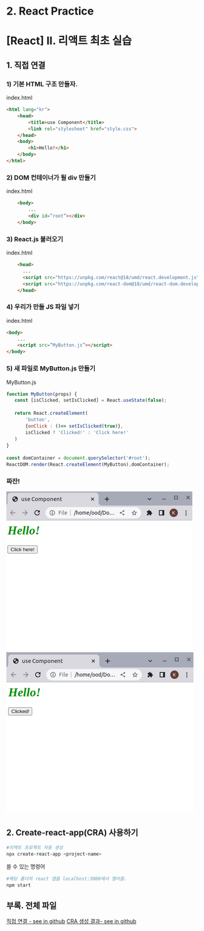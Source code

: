 # 2. React Practice

# [React] II. 리액트 최초 실습

## 1. 직접 연결
### 1) 기본 HTML 구조 만들자.
index.html
```html
<html lang="kr">
    <head>
        <title>use Component</title>
        <link rel="stylesheet" href="style.css">
    </head>
    <body>
        <h1>Hello!</h1>
    </body>
</html>
```
### 2) DOM 컨테이너가 될 div 만들기
index.html
```html
    <body>
        ...
      	<div id=”root”></div>
    </body>
```

### 3) React.js 불러오기
index.html
```html
	<head>
      ...
      <script src="https://unpkg.com/react@18/umd/react.development.js" crossorigin></script>
      <script src="https://unpkg.com/react-dom@18/umd/react-dom.development.js" crossorigin></script>
    </head>
```

       

### 4) 우리가 만들 JS 파일 넣기

index.html
```html
<body>
	...
  	<script src=”MyButton.js”></script>
</body>
```


### 5) 새 파일로 MyButton.js  만들기
MyButton.js
```js
function MyButton(props) {
   const [isClicked, setIsClicked] = React.useState(false);
 
   return React.createElement(
       'button',
       {onClick : ()=> setIsClicked(true)},
       isClicked ? 'Clicked!' : 'Click here!'
   )
}
 
const domContainer = document.querySelector('#root');
ReactDOM.render(React.createElement(MyButton),domContainer);
```
### 짜잔!
![](/img/5ee4a255-78e3-4d12-88e5-178c857ec969_image.png)
![](/img/dc98cd0b-e0bf-43d5-9d29-0a30a677ed06_image.png)


## 2. Create-react-app(CRA) 사용하기
```sh
#리액트 프로젝트 자동 생성
npx create-react-app <project-name> 
```
쓸 수 있는 명령어
```sh
#해당 폴더의 react 앱을 localhost:3000에서 열어줌.
npm start 
```


## 부록. 전체 파일
[직접 연결 - see in github](https://github.com/2ood/sandbox/tree/main/learn_react/101)
[CRA 생성 결과- see in github](https://github.com/2ood/sandbox/tree/main/learn_react/102)